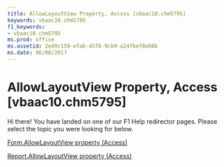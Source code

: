 ```yaml
---
title: AllowLayoutView Property, Access [vbaac10.chm5795]
keywords: vbaac10.chm5795
f1_keywords:
- vbaac10.chm5795
ms.prod: office
ms.assetid: 2e49c159-efab-45f8-9cb9-a24fbef8e60b
ms.date: 06/08/2017
---
```



# AllowLayoutView Property, Access [vbaac10.chm5795]

Hi there! You have landed on one of our F1 Help redirector pages. Please select the topic you were looking for below.

[Form.AllowLayoutView property (Access)](http://msdn.microsoft.com/library/70b273ef-60fa-00b8-b262-3c45e691ed42%28Office.15%29.aspx)

[Report.AllowLayoutView property (Access)](http://msdn.microsoft.com/library/5388fcd8-32fb-781d-538c-ac114f8d5bd8%28Office.15%29.aspx)



